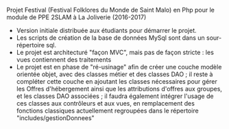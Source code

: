 Projet Festival (Festival Folklores du Monde de Saint Malo) en Php pour le module de PPE 2SLAM à La Joliverie (2016-2017)
- Version initiale distribuée aux étudiants pour démarrer le projet.
- Les scripts de création de la base de données MySql sont dans un sour-répertoire sql.
- Le projet est architecturé "façon MVC", mais pas de façon stricte : les vues contiennent des traitements
- Le projet est en phase de "ré-usinage" afin de créer une couche modèle orientée objet, avec des classes métier et des classes DAO ; 
il reste à compléter cette couche en ajoutant les classes nécessaires pour gérer les Offres d'hébergement ainsi que les attributions
d'offres aux groupes, et les classes DAO associées ; il faudra également intégrer l'usage de ces classes aux contrôleurs et aux vues, 
en remplacement des fonctions classiques actuellement regroupées dans le répertoire "includes/gestionDonnees"